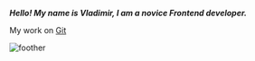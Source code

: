 **_Hello! My name is Vladimir, I am a novice Frontend developer._**

My work on [Git](https://github.com/Kolmykov)

![foother](https://pluspng.com/img-png/have-a-nice-day-png--3881.png)
